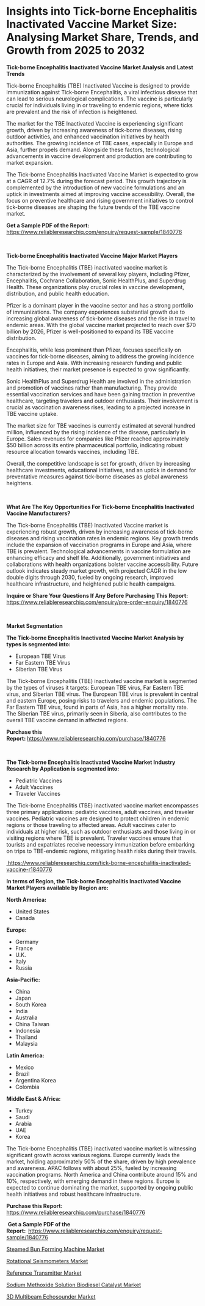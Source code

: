 <p><h1>Insights into Tick-borne Encephalitis Inactivated Vaccine Market Size: Analysing Market Share, Trends, and Growth from 2025 to 2032</h1></p><p><strong>Tick-borne Encephalitis Inactivated Vaccine Market Analysis and Latest Trends</strong></p>
<p><p>Tick-borne Encephalitis (TBE) Inactivated Vaccine is designed to provide immunization against Tick-borne Encephalitis, a viral infectious disease that can lead to serious neurological complications. The vaccine is particularly crucial for individuals living in or traveling to endemic regions, where ticks are prevalent and the risk of infection is heightened. </p><p>The market for the TBE Inactivated Vaccine is experiencing significant growth, driven by increasing awareness of tick-borne diseases, rising outdoor activities, and enhanced vaccination initiatives by health authorities. The growing incidence of TBE cases, especially in Europe and Asia, further propels demand. Alongside these factors, technological advancements in vaccine development and production are contributing to market expansion. </p><p>The Tick-borne Encephalitis Inactivated Vaccine Market is expected to grow at a CAGR of 12.7% during the forecast period. This growth trajectory is complemented by the introduction of new vaccine formulations and an uptick in investments aimed at improving vaccine accessibility. Overall, the focus on preventive healthcare and rising government initiatives to control tick-borne diseases are shaping the future trends of the TBE vaccine market.</p></p>
<p><strong>Get a Sample PDF of the Report:&nbsp;</strong> <a href="https://www.reliableresearchiq.com/enquiry/request-sample/1840776?utm_campaign=3071&utm_medium=2&utm_source=Github&utm_content=ia&utm_term=03042025&utm_id=tick-borne-encephalitis-inactivated-vaccine">https://www.reliableresearchiq.com/enquiry/request-sample/1840776</a></p>
<p>&nbsp;</p>
<p><strong>Tick-borne Encephalitis Inactivated Vaccine Major Market Players</strong></p>
<p><p>The Tick-borne Encephalitis (TBE) inactivated vaccine market is characterized by the involvement of several key players, including Pfizer, Encephalitis, Cochrane Collaboration, Sonic HealthPlus, and Superdrug Health. These organizations play crucial roles in vaccine development, distribution, and public health education.</p><p>Pfizer is a dominant player in the vaccine sector and has a strong portfolio of immunizations. The company experiences substantial growth due to increasing global awareness of tick-borne diseases and the rise in travel to endemic areas. With the global vaccine market projected to reach over $70 billion by 2026, Pfizer is well-positioned to expand its TBE vaccine distribution.</p><p>Encephalitis, while less prominent than Pfizer, focuses specifically on vaccines for tick-borne diseases, aiming to address the growing incidence rates in Europe and Asia. With increasing research funding and public health initiatives, their market presence is expected to grow significantly.</p><p>Sonic HealthPlus and Superdrug Health are involved in the administration and promotion of vaccines rather than manufacturing. They provide essential vaccination services and have been gaining traction in preventive healthcare, targeting travelers and outdoor enthusiasts. Their involvement is crucial as vaccination awareness rises, leading to a projected increase in TBE vaccine uptake.</p><p>The market size for TBE vaccines is currently estimated at several hundred million, influenced by the rising incidence of the disease, particularly in Europe. Sales revenues for companies like Pfizer reached approximately $50 billion across its entire pharmaceutical portfolio, indicating robust resource allocation towards vaccines, including TBE. </p><p>Overall, the competitive landscape is set for growth, driven by increasing healthcare investments, educational initiatives, and an uptick in demand for preventative measures against tick-borne diseases as global awareness heightens.</p></p>
<p>&nbsp;</p>
<p><strong>What Are The Key Opportunities For Tick-borne Encephalitis Inactivated Vaccine Manufacturers?</strong></p>
<p><p>The Tick-borne Encephalitis (TBE) Inactivated Vaccine market is experiencing robust growth, driven by increasing awareness of tick-borne diseases and rising vaccination rates in endemic regions. Key growth trends include the expansion of vaccination programs in Europe and Asia, where TBE is prevalent. Technological advancements in vaccine formulation are enhancing efficacy and shelf life. Additionally, government initiatives and collaborations with health organizations bolster vaccine accessibility. Future outlook indicates steady market growth, with projected CAGR in the low double digits through 2030, fueled by ongoing research, improved healthcare infrastructure, and heightened public health campaigns.</p></p>
<p><strong>Inquire or Share Your Questions If Any Before Purchasing This Report:</strong> <a href="https://www.reliableresearchiq.com/enquiry/pre-order-enquiry/1840776?utm_campaign=3071&utm_medium=2&utm_source=Github&utm_content=ia&utm_term=03042025&utm_id=tick-borne-encephalitis-inactivated-vaccine">https://www.reliableresearchiq.com/enquiry/pre-order-enquiry/1840776</a></p>
<p>&nbsp;</p>
<p><strong>Market Segmentation</strong></p>
<p><strong>The Tick-borne Encephalitis Inactivated Vaccine Market Analysis by types is segmented into:</strong></p>
<p><ul><li>European TBE Virus</li><li>Far Eastern TBE Virus</li><li>Siberian TBE Virus</li></ul></p>
<p><p>The Tick-borne Encephalitis (TBE) inactivated vaccine market is segmented by the types of viruses it targets: European TBE virus, Far Eastern TBE virus, and Siberian TBE virus. The European TBE virus is prevalent in central and eastern Europe, posing risks to travelers and endemic populations. The Far Eastern TBE virus, found in parts of Asia, has a higher mortality rate. The Siberian TBE virus, primarily seen in Siberia, also contributes to the overall TBE vaccine demand in affected regions.</p></p>
<p><strong>Purchase this Report:&nbsp;</strong><a href="https://www.reliableresearchiq.com/purchase/1840776?utm_campaign=3071&utm_medium=2&utm_source=Github&utm_content=ia&utm_term=03042025&utm_id=tick-borne-encephalitis-inactivated-vaccine">https://www.reliableresearchiq.com/purchase/1840776</a></p>
<p>&nbsp;</p>
<p><strong>The Tick-borne Encephalitis Inactivated Vaccine Market Industry Research by Application is segmented into:</strong></p>
<p><ul><li>Pediatric Vaccines</li><li>Adult Vaccines</li><li>Traveler Vaccines</li></ul></p>
<p><p>The Tick-borne Encephalitis (TBE) inactivated vaccine market encompasses three primary applications: pediatric vaccines, adult vaccines, and traveler vaccines. Pediatric vaccines are designed to protect children in endemic regions or those traveling to affected areas. Adult vaccines cater to individuals at higher risk, such as outdoor enthusiasts and those living in or visiting regions where TBE is prevalent. Traveler vaccines ensure that tourists and expatriates receive necessary immunization before embarking on trips to TBE-endemic regions, mitigating health risks during their travels.</p></p>
<p><a href="https://www.reliableresearchiq.com/tick-borne-encephalitis-inactivated-vaccine-r1840776?utm_campaign=3071&utm_medium=2&utm_source=Github&utm_content=ia&utm_term=03042025&utm_id=tick-borne-encephalitis-inactivated-vaccine">&nbsp;https://www.reliableresearchiq.com/tick-borne-encephalitis-inactivated-vaccine-r1840776</a></p>
<p><strong>In terms of Region, the Tick-borne Encephalitis Inactivated Vaccine Market Players available by Region are:</strong></p>
<p>
    <p> <strong> North America: </strong>
        <ul>
            <li>United States</li>
            <li>Canada</li>
        </ul>
        </p> 
    <p> <strong> Europe: </strong>
        <ul>
            <li>Germany</li>
            <li>France</li>
            <li>U.K.</li>
            <li>Italy</li>
            <li>Russia</li>
        </ul>
        </p> 
    <p> <strong> Asia-Pacific: </strong>
        <ul>
            <li>China</li>
            <li>Japan</li>
            <li>South Korea</li>
            <li>India</li>
            <li>Australia</li>
            <li>China Taiwan</li>
            <li>Indonesia</li>
            <li>Thailand</li>
            <li>Malaysia</li>
        </ul>
        </p> 
    <p> <strong> Latin America: </strong>
        <ul>
            <li>Mexico</li>
            <li>Brazil</li>
            <li>Argentina Korea</li>
            <li>Colombia</li>
        </ul>
        </p> 
    <p> <strong> Middle East & Africa: </strong>
        <ul>
            <li>Turkey</li>
            <li>Saudi</li>
            <li>Arabia</li>
            <li>UAE</li>
            <li>Korea</li>
        </ul>
    </p>
    </p>
<p><p>The Tick-borne Encephalitis (TBE) inactivated vaccine market is witnessing significant growth across various regions. Europe currently leads the market, holding approximately 50% of the share, driven by high prevalence and awareness. APAC follows with about 25%, fueled by increasing vaccination programs. North America and China contribute around 15% and 10%, respectively, with emerging demand in these regions. Europe is expected to continue dominating the market, supported by ongoing public health initiatives and robust healthcare infrastructure.</p></p>
<p><strong>Purchase this Report: </strong><a href="https://www.reliableresearchiq.com/purchase/1840776?utm_campaign=3071&utm_medium=2&utm_source=Github&utm_content=ia&utm_term=03042025&utm_id=tick-borne-encephalitis-inactivated-vaccine">https://www.reliableresearchiq.com/purchase/1840776</a></p>
<p>&nbsp;<strong>Get a Sample PDF of the Report:&nbsp;&nbsp;</strong><a href="https://www.reliableresearchiq.com/enquiry/request-sample/1840776?utm_campaign=3071&utm_medium=2&utm_source=Github&utm_content=ia&utm_term=03042025&utm_id=tick-borne-encephalitis-inactivated-vaccine">https://www.reliableresearchiq.com/enquiry/request-sample/1840776</a></p>
<p><strong></strong></p>
<p><p><a href="https://www.linkedin.com/pulse/future-growth-steamed-bun-forming-machine-market-107-cagr-b8fhe?utm_campaign=3071&utm_medium=2&utm_source=Github&utm_content=ia&utm_term=03042025&utm_id=tick-borne-encephalitis-inactivated-vaccine">Steamed Bun Forming Machine Market</a></p><p><a href="https://www.linkedin.com/pulse/analyzing-rotational-seismometers-market-worth-projected-138-dehqe?utm_campaign=3071&utm_medium=2&utm_source=Github&utm_content=ia&utm_term=03042025&utm_id=tick-borne-encephalitis-inactivated-vaccine">Rotational Seismometers Market</a></p><p><a href="https://www.linkedin.com/pulse/swot-analysis-reference-transmitter-market-business-insights-84-n4h6e?utm_campaign=3071&utm_medium=2&utm_source=Github&utm_content=ia&utm_term=03042025&utm_id=tick-borne-encephalitis-inactivated-vaccine">Reference Transmitter Market</a></p><p><a href="https://github.com/lizonbochil23/Market-Research-Report-List-1/blob/main/sodium-methoxide-solution-biodiesel-catalyst-market.md?utm_campaign=3071&utm_medium=2&utm_source=Github&utm_content=ia&utm_term=03042025&utm_id=tick-borne-encephalitis-inactivated-vaccine">Sodium Methoxide Solution Biodiesel Catalyst Market</a></p><p><a href="https://www.linkedin.com/pulse/future-assessment-forecast-global-3d-multibeam-echosounder-gcyme?utm_campaign=3071&utm_medium=2&utm_source=Github&utm_content=ia&utm_term=03042025&utm_id=tick-borne-encephalitis-inactivated-vaccine">3D Multibeam Echosounder Market</a></p></p>